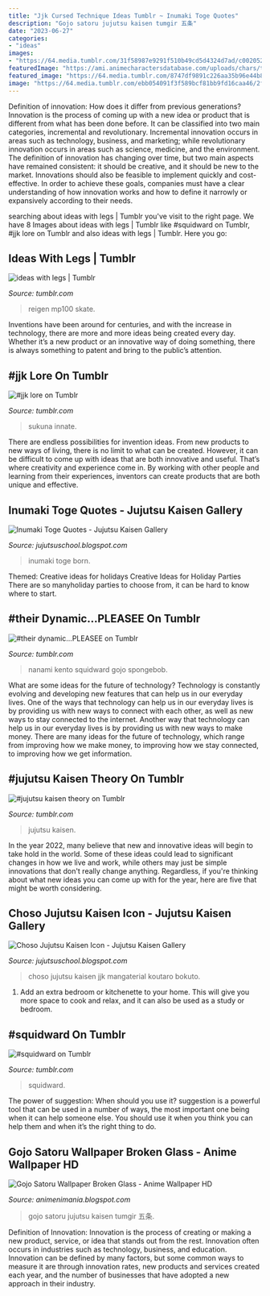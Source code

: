 ```yaml
---
title: "Jjk Cursed Technique Ideas Tumblr ~ Inumaki Toge Quotes"
description: "Gojo satoru jujutsu kaisen tumgir 五条"
date: "2023-06-27"
categories:
- "ideas"
images:
- "https://64.media.tumblr.com/31f58987e9291f510b49cd5d4324d7ad/c0020527bdaaf62e-50/s2048x3072/2b987abaa28800d927aedbf4005394800a57e4c2.png"
featuredImage: "https://ami.animecharactersdatabase.com/uploads/chars/thumbs/200/5092-2003675195.jpg"
featured_image: "https://64.media.tumblr.com/8747df9891c226aa35b96e44b82bf0a8/9db7feef995090bd-3f/s640x960/633ff776f5d396e797e8e3efd2f38a705f68eac0.jpg"
image: "https://64.media.tumblr.com/ebb054091f3f589bcf81bb9fd16caa46/2fd6b1e63b8fcf1b-83/s640x960/4905f6ed21df658fbaced15591018333269b05d7.png"
---
```



Definition of innovation: How does it differ from previous generations?
Innovation is the process of coming up with a new idea or product that is different from what has been done before. It can be classified into two main categories, incremental and revolutionary. Incremental innovation occurs in areas such as technology, business, and marketing; while revolutionary innovation occurs in areas such as science, medicine, and the environment. 
The definition of innovation has changing over time, but two main aspects have remained consistent: it should be creative, and it should be new to the market. Innovations should also be feasible to implement quickly and cost-effective. In order to achieve these goals, companies must have a clear understanding of how innovation works and how to define it narrowly or expansively according to their needs.

	

		
searching about ideas with legs | Tumblr you've visit to the right page. We have 8 Images about ideas with legs | Tumblr like #squidward on Tumblr, #jjk lore on Tumblr and also ideas with legs | Tumblr. Here you go:
		
    
## Ideas With Legs | Tumblr

<img loading=lazy src="https://64.media.tumblr.com/450684279eaab8f4a7d4f66cb9cba20e/tumblr_ok7r3cNd7x1suz9bqo6_500.png" onerror="this.onerror=null;this.src='https://tse4.mm.bing.net/th?id=OIP.V1YM0CmeMKWc91mOeOtm7AHaGL&amp;pid=15.1';" alt="ideas with legs | Tumblr">

_Source: tumblr.com_

>reigen mp100 skate. 

	

Inventions have been around for centuries, and with the increase in technology, there are more and more ideas being created every day. Whether it’s a new product or an innovative way of doing something, there is always something to patent and bring to the public’s attention.

    
## #jjk Lore On Tumblr

<img loading=lazy src="https://64.media.tumblr.com/ebb054091f3f589bcf81bb9fd16caa46/2fd6b1e63b8fcf1b-83/s640x960/4905f6ed21df658fbaced15591018333269b05d7.png" onerror="this.onerror=null;this.src='https://tse1.mm.bing.net/th?id=OIP.LQHFdtd74Ja0DQRJGWQVRQHaF4&amp;pid=15.1';" alt="#jjk lore on Tumblr">

_Source: tumblr.com_

>sukuna innate. 

	

There are endless possibilities for invention ideas. From new products to new ways of living, there is no limit to what can be created. However, it can be difficult to come up with ideas that are both innovative and useful. That’s where creativity and experience come in. By working with other people and learning from their experiences, inventors can create products that are both unique and effective.

    
## Inumaki Toge Quotes - Jujutsu Kaisen Gallery

<img loading=lazy src="https://ami.animecharactersdatabase.com/uploads/chars/thumbs/200/5092-2003675195.jpg" onerror="this.onerror=null;this.src='https://tse4.mm.bing.net/th?id=OIP.7E2x3M01X4gECbRC5zh5IgHaHa&amp;pid=15.1';" alt="Inumaki Toge Quotes - Jujutsu Kaisen Gallery">

_Source: jujutsuschool.blogspot.com_

>inumaki toge born. 

	

Themed: Creative ideas for holidays
Creative Ideas for Holiday Parties
There are so manyholiday parties to choose from, it can be hard to know where to start.

    
## #their Dynamic...PLEASEE On Tumblr

<img loading=lazy src="https://64.media.tumblr.com/31f58987e9291f510b49cd5d4324d7ad/c0020527bdaaf62e-50/s2048x3072/2b987abaa28800d927aedbf4005394800a57e4c2.png" onerror="this.onerror=null;this.src='https://tse1.mm.bing.net/th?id=OIP.tQXi3DHYndc1xLpjtVCPXwHaEK&amp;pid=15.1';" alt="#their dynamic...PLEASEE on Tumblr">

_Source: tumblr.com_

>nanami kento squidward gojo spongebob. 

	

What are some ideas for the future of technology?
Technology is constantly evolving and developing new features that can help us in our everyday lives. One of the ways that technology can help us in our everyday lives is by providing us with new ways to connect with each other, as well as new ways to stay connected to the internet. Another way that technology can help us in our everyday lives is by providing us with new ways to make money. There are many ideas for the future of technology, which range from improving how we make money, to improving how we stay connected, to improving how we get information.

    
## #jujutsu Kaisen Theory On Tumblr

<img loading=lazy src="https://64.media.tumblr.com/a60b2fa25ae5f45e7bd389a0e2faea0e/6e2738ee1438c6a3-5c/s250x400/f2db26510e55cd74150c65c42d60a4b0d58f108f.png" onerror="this.onerror=null;this.src='https://tse4.mm.bing.net/th?id=OIP.yB3ZKhykLu_WEDmPlFtGkgAAAA&amp;pid=15.1';" alt="#jujutsu kaisen theory on Tumblr">

_Source: tumblr.com_

>jujutsu kaisen. 

	

In the year 2022, many believe that new and innovative ideas will begin to take hold in the world. Some of these ideas could lead to significant changes in how we live and work, while others may just be simple innovations that don't really change anything. Regardless, if you're thinking about what new ideas you can come up with for the year, here are five that might be worth considering.

    
## Choso Jujutsu Kaisen Icon - Jujutsu Kaisen Gallery

<img loading=lazy src="https://64.media.tumblr.com/8747df9891c226aa35b96e44b82bf0a8/9db7feef995090bd-3f/s640x960/633ff776f5d396e797e8e3efd2f38a705f68eac0.jpg" onerror="this.onerror=null;this.src='https://tse4.mm.bing.net/th?id=OIP.Sl35iK-AqU4T7Rgmj0NdRwHaHa&amp;pid=15.1';" alt="Choso Jujutsu Kaisen Icon - Jujutsu Kaisen Gallery">

_Source: jujutsuschool.blogspot.com_

>choso jujutsu kaisen jjk mangaterial koutaro bokuto. 

	

1. Add an extra bedroom or kitchenette to your home. This will give you more space to cook and relax, and it can also be used as a study or bedroom. 

    
## #squidward On Tumblr

<img loading=lazy src="https://64.media.tumblr.com/bf224f0f9514b4ccea843f57c62c1b4c/5c0198db6bdae27c-8f/s400x600/a122b5a480a08312aaafcbf78b99c821409de73a.jpg" onerror="this.onerror=null;this.src='https://tse2.mm.bing.net/th?id=OIP.yJ9endEA2z5dwpXToSAhkQAAAA&amp;pid=15.1';" alt="#squidward on Tumblr">

_Source: tumblr.com_

>squidward. 

	

The power of suggestion: When should you use it?
suggestion is a powerful tool that can be used in a number of ways, the most important one being when it can help someone else. You should use it when you think you can help them and when it’s the right thing to do.

    
## Gojo Satoru Wallpaper Broken Glass - Anime Wallpaper HD

<img loading=lazy src="https://64.media.tumblr.com/3e7c43767f881c5f1d45983c1f2b4a10/488b4fa74c0d7c24-dd/s1280x1920/3e5e6d25c30f572a90fe035c6a608b764d50e0fb.jpg" onerror="this.onerror=null;this.src='https://tse2.mm.bing.net/th?id=OIP.1jaFLkzJJhn8kpuZgyJigQHaLc&amp;pid=15.1';" alt="Gojo Satoru Wallpaper Broken Glass - Anime Wallpaper HD">

_Source: animenimania.blogspot.com_

>gojo satoru jujutsu kaisen tumgir 五条. 

	

Definition of Innovation:
Innovation is the process of creating or making a new product, service, or idea that stands out from the rest. Innovation often occurs in industries such as technology, business, and education. Innovation can be defined by many factors, but some common ways to measure it are through innovation rates, new products and services created each year, and the number of businesses that have adopted a new approach in their industry.

